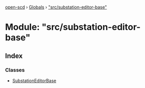 [open-scd](../README.md) › [Globals](../globals.md) › ["src/substation-editor-base"](_src_substation_editor_base_.md)

# Module: "src/substation-editor-base"

## Index

### Classes

* [SubstationEditorBase](../classes/_src_substation_editor_base_.substationeditorbase.md)
